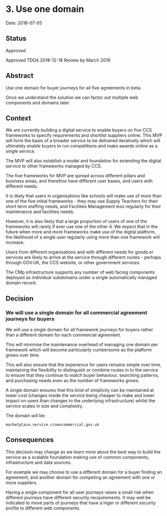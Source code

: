 # 3. Use one domain 

Date: 2018-07-05

## Status

Approved

Approved TDDA 2018-12-18
Review by March 2019

## Abstract

Use one domain for buyer journeys for all five agreements in beta.

Once we understand the solution we can factor out multiple web components and domains later.

## Context

We are currently building a digital service to enable buyers on five CCS frameworks to specify requirements and 
shortlist suppliers online. This MVP will form the basis of a broader service to be delivered iteratively which 
will ultimately enable buyers to run competitions and make awards online as a single service. 

The MVP will also establish a model and foundation for extending the digital service to other frameworks managed by CCS. 

The five frameworks for MVP are spread across different pillars and business areas, and therefore have different user bases, and users with different needs. 

It is likely that users in organisations like schools will make use of more than one of the five initial frameworks - they may use Supply Teachers for their short term staffing needs, and Facilities Management less regularly for their maintenance and facilities needs. 

However, it is also likely that a large proportion of users of one of the frameworks will rarely if ever use one of the other 4. We expect that in the future when more and more frameworks make use of the digital platform, the likelihood of a single user regularly using more than one framework will increase. 

Users from different organisations and with different needs for goods or services are likely to arrive at the service through different routes - perhaps through GOV.UK, the CCS website, or other government services. 

The CMp infrastructure supports any number of web facing components deployed as individual subdomains under a single automatically managed domain record.


## Decision

### We will use a single domain for all commercial agreement journeys for buyers

We will use a single domain for all framework journeys for buyers rather than a different domain for each commercial agreement.

This will minimise the maintenance overhead of managing one domain per framework which will become particularly cumbersome as the platform grows over time. 

This will also ensure that the experience for users remains simple over time, maintaining the flexibility to distinguish or combine routes in to the service to ensure that they continue to match buyer behaviour, searching patterns, and purchasing needs even as the number of frameworks grows. 

A single domain ensures that this kind of simplicity can be maintained at lower cost (changes inside the service being cheaper to make and lower impact on users than changes to the underlying infrastructure) whilst the service scales in size and complexity.

The domain will be:

 ```
 marketplace.service.crowncommercial.gov.uk
 ```


## Consequences

This decision may change as we learn more about the best way to build the service as a scalable foundation making use of common components, infrastructure and data sources. 

For example we may choose to use a different domain for a buyer finding an agreement, and another domain for 
competing an agreement with one or more suppliers.

Having a single component for all user journeys raises a small risk when different journeys have different security recquirements. It may well be indicated to move parts of journeys that have a higer or different security profile to different web components. 
